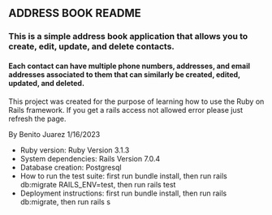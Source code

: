 ## ADDRESS BOOK README
### This is a simple address book application that allows you to create, edit, update, and delete contacts.
#### Each contact can have multiple phone numbers, addresses, and email addresses associated to them that can similarly be created, edited, updated, and deleted.

This project was created for the purpose of learning how to use the Ruby on Rails framework.
If you get a rails access not allowed error please just refresh the page.

By Benito Juarez 1/16/2023

* Ruby version: Ruby Version 3.1.3
* System dependencies: Rails Version 7.0.4
* Database creation: Postgresql
* How to run the test suite: first run bundle install, then run rails db:migrate RAILS_ENV=test, then run rails test
* Deployment instructions: first run bundle install, then run rails db:migrate, then run rails s
